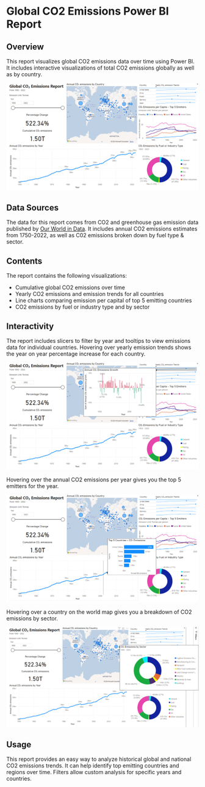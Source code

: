 # Global CO2 Emissions Power BI Report

## Overview
This report visualizes global CO2 emissions data over time using Power BI. It includes interactive visualizations of total CO2 emissions globally as well as by country.

![Main Report](https://github.com/amitrayblr/powerbi-projects/blob/main/co2-emissions-report/Images/co2-emissions-report-main.png?raw=true)

## Data Sources
The data for this report comes from CO2 and greenhouse gas emission data published by [Our World in Data](https://ourworldindata.org/co2-and-greenhouse-gas-emissions). It includes annual CO2 emissions estimates from 1750-2022, as well as C02 emissions broken down by fuel type & sector. 

## Contents
The report contains the following visualizations:
- Cumulative global CO2 emissions over time
- Yearly CO2 emissions and emission trends for all countries
- Line charts comparing emission per capital of top 5 emitting countries 
- CO2 emissions by fuel or industry type and by sector

## Interactivity
The report includes slicers to filter by year and tooltips to view emissions data for individual countries. Hovering over yearly emission trends shows the year on year percentage increase for each country.

![Main Report](https://github.com/amitrayblr/powerbi-projects/blob/main/co2-emissions-report/Images/co2-emissions-annual-growth.png?raw=true)

Hovering over the annual CO2 emissions per year gives you the top 5 emitters for the year.

![Main Report](https://github.com/amitrayblr/powerbi-projects/blob/main/co2-emissions-report/Images/co2-emissions-top-5.png?raw=true)

Hovering over a country on the world map gives you a breakdown of CO2 emissions by sector.

![Main Report](https://github.com/amitrayblr/powerbi-projects/blob/main/co2-emissions-report/Images/co2-emissions-sector.png?raw=true)

## Usage
This report provides an easy way to analyze historical global and national CO2 emissions trends. It can help identify top emitting countries and regions over time. Filters allow custom analysis for specific years and countries.
